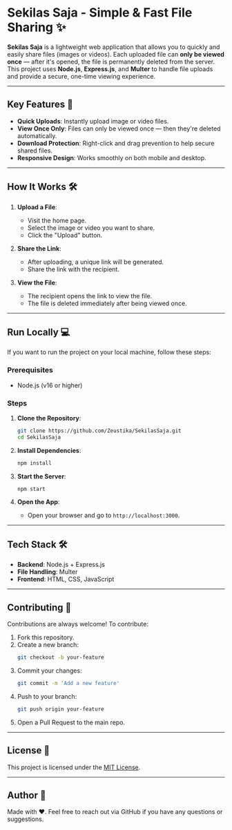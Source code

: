# Sekilas Saja - Simple & Fast File Sharing ✨

**Sekilas Saja** is a lightweight web application that allows you to quickly and easily share files (images or videos). Each uploaded file can **only be viewed once** — after it's opened, the file is permanently deleted from the server. This project uses **Node.js**, **Express.js**, and **Multer** to handle file uploads and provide a secure, one-time viewing experience.

---

## Key Features 🌟

- **Quick Uploads**: Instantly upload image or video files.
- **View Once Only**: Files can only be viewed once — then they're deleted automatically.
- **Download Protection**: Right-click and drag prevention to help secure shared files.
- **Responsive Design**: Works smoothly on both mobile and desktop.

---

## How It Works 🛠️

1. **Upload a File**:
   - Visit the home page.
   - Select the image or video you want to share.
   - Click the "Upload" button.

2. **Share the Link**:
   - After uploading, a unique link will be generated.
   - Share the link with the recipient.

3. **View the File**:
   - The recipient opens the link to view the file.
   - The file is deleted immediately after being viewed once.

---

## Run Locally 💻

If you want to run the project on your local machine, follow these steps:

### Prerequisites

- Node.js (v16 or higher)

### Steps

1. **Clone the Repository**:
   ```bash
   git clone https://github.com/Zeustika/SekilasSaja.git
   cd SekilasSaja
   ```

2. **Install Dependencies**:
   ```bash
   npm install
   ```

3. **Start the Server**:
   ```bash
   npm start
   ```

4. **Open the App**:
   - Open your browser and go to `http://localhost:3000`.

---

## Tech Stack 🛠️

- **Backend**: Node.js + Express.js
- **File Handling**: Multer
- **Frontend**: HTML, CSS, JavaScript

---

## Contributing 🤝

Contributions are always welcome! To contribute:

1. Fork this repository.
2. Create a new branch:
   ```bash
   git checkout -b your-feature
   ```
3. Commit your changes:
   ```bash
   git commit -m 'Add a new feature'
   ```
4. Push to your branch:
   ```bash
   git push origin your-feature
   ```
5. Open a Pull Request to the main repo.

---

## License 🔖

This project is licensed under the [MIT License](LICENSE).

---

## Author 🔧

Made with ❤️. Feel free to reach out via GitHub if you have any questions or suggestions.
